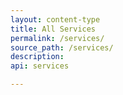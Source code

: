 ```yaml
---
layout: content-type
title: All Services
permalink: /services/
source_path: /services/
description:
api: services

---
```

